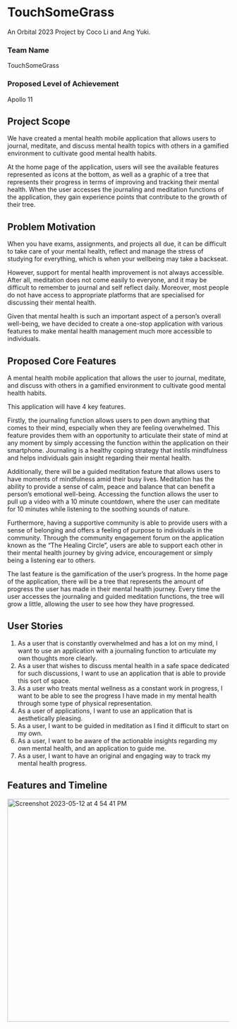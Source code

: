 # TouchSomeGrass
An Orbital 2023 Project by Coco Li and Ang Yuki.

### Team Name
TouchSomeGrass

### Proposed Level of Achievement
Apollo 11 

## Project Scope
We have created a mental health mobile application that allows users to journal, meditate, and discuss mental health topics with others in a gamified environment to cultivate good mental health habits.

At the home page of the application, users will see the available features represented as icons at the bottom, as well as a graphic of a tree that represents their progress in terms of improving and tracking their mental health. When the user accesses the journaling and meditation functions of the application, they gain experience points that contribute to the growth of their tree.


## Problem Motivation
When you have exams, assignments, and projects all due, it can be difficult to take care of your mental health, reflect and manage the stress of studying for everything, which is when your wellbeing may take a backseat.

However, support for mental health improvement is not always accessible. After all, meditation does not come easily to everyone, and it may be difficult to remember to journal and self reflect daily. Moreover, most people do not have access to appropriate platforms that are specialised for discussing their mental health. 

Given that mental health is such an important aspect of a person’s overall well-being, we have decided to create a one-stop application with various features to make mental health management much more accessible to individuals.
 

## Proposed Core Features
A mental health mobile application that allows the user to journal, meditate, and discuss with others in a gamified environment to cultivate good mental health habits.

This application will have 4 key features.

Firstly, the journaling function allows users to pen down anything that comes to their mind, especially when they are feeling overwhelmed. This feature provides them with an opportunity to articulate their state of mind at any moment by simply accessing the function within the application on their smartphone. Journaling is a healthy coping strategy that instils mindfulness and helps individuals gain insight regarding their mental health.

Additionally, there will be a guided meditation feature that allows users to have moments of mindfulness amid their busy lives. Meditation has the ability to provide a sense of calm, peace and balance that can benefit a person’s emotional well-being. Accessing the function allows the user to pull up a video with a 10 minute countdown, where the user can meditate for 10 minutes while listening to the soothing sounds of nature.

Furthermore, having a supportive community is able to provide users with a sense of belonging and offers a feeling of purpose to individuals in the community. Through the community engagement forum on the application known as the “The Healing Circle”, users are able to support each other in their mental health journey by giving advice, encouragement or simply being a listening ear to others.

The last feature is the gamification of the user’s progress. In the home page of the application, there will be a tree that represents the amount of progress the user has made in their mental health journey. Every time the user accesses the journaling and guided meditation functions, the tree will grow a little, allowing the user to see how they have progressed.


## User Stories
1. As a user that is constantly overwhelmed and has a lot on my mind, I want to use an application with a journaling function to articulate my own thoughts more clearly.
2. As a user that wishes to discuss mental health in a safe space dedicated for such discussions, I want to use an application that is able to provide this sort of space.
3. As a user who treats mental wellness as a constant work in progress,  I want to be able to see the progress I have made in my mental health through some type of physical representation.  
4. As a user of applications, I want to use an application that is aesthetically pleasing.
5. As a user, I want to be guided in meditation as I find it difficult to start on my own.
6. As a user, I want to be aware of the actionable insights regarding my own mental health, and an application to guide me.
7. As a user, I want to have an original and engaging way to track my mental health progress.


## Features and Timeline
<img width="505" alt="Screenshot 2023-05-12 at 4 54 41 PM" src="https://github.com/yukiang019/TouchSomeGrass/assets/122513777/5f311e2e-9acc-4adf-89be-1cab92e8e506">

